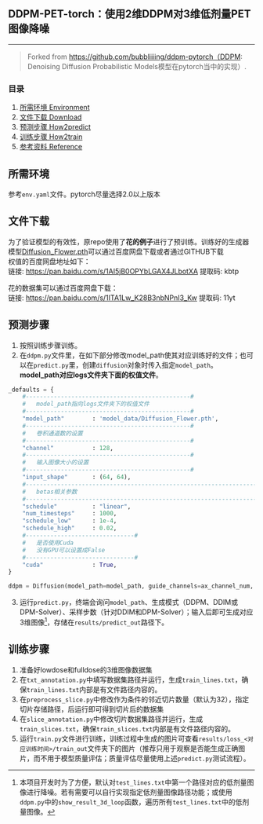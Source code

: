 ## DDPM-PET-torch：使用2维DDPM对3维低剂量PET图像降噪
---
> Forked from https://github.com/bubbliiiing/ddpm-pytorch（DDPM: Denoising Diffusion Probabilistic Models模型在pytorch当中的实现）. 

### 目录
1. [所需环境 Environment](#所需环境)
3. [文件下载 Download](#文件下载)
4. [预测步骤 How2predict](#预测步骤)
5. [训练步骤 How2train](#训练步骤)
6. [参考资料 Reference](#Reference)

## 所需环境
参考`env.yaml`文件。pytorch尽量选择2.0以上版本

## 文件下载
为了验证模型的有效性，原repo使用了**花的例子**进行了预训练。训练好的生成器模型[Diffusion_Flower.pth](https://github.com/bubbliiiing/ddpm-pytorch/releases/download/v1.0/Diffusion_Flower.pth)可以通过百度网盘下载或者通过GITHUB下载    
权值的百度网盘地址如下：    
链接: https://pan.baidu.com/s/1AI5jB0OPYbLGAX4JLbotXA 提取码: kbtp     

花的数据集可以通过百度网盘下载：   
链接: https://pan.baidu.com/s/1ITA1Lw_K28B3nbNPnI3_Kw 提取码: 11yt  

## 预测步骤
1. 按照训练步骤训练。    
2. 在`ddpm.py`文件里，在如下部分修改model_path使其对应训练好的文件；也可以在`predict.py`里，创建`diffusion`对象时传入指定`model_path`。**model_path对应logs文件夹下面的权值文件**。    
```python
_defaults = {
    #-----------------------------------------------#
    #   model_path指向logs文件夹下的权值文件
    #-----------------------------------------------#
    "model_path"        : 'model_data/Diffusion_Flower.pth',
    #-----------------------------------------------#
    #   卷积通道数的设置
    #-----------------------------------------------#
    "channel"           : 128,
    #-----------------------------------------------#
    #   输入图像大小的设置
    #-----------------------------------------------#
    "input_shape"       : (64, 64),
    #---------------------------------------------------------------------#
    #   betas相关参数
    #---------------------------------------------------------------------#
    "schedule"          : "linear",
    "num_timesteps"     : 1000,
    "schedule_low"      : 1e-4,
    "schedule_high"     : 0.02,
    #-------------------------------#
    #   是否使用Cuda
    #   没有GPU可以设置成False
    #-------------------------------#
    "cuda"              : True,
}
```
```python
ddpm = Diffusion(model_path=model_path, guide_channels=ax_channel_num, loss_type="l2")
```

3. 运行`predict.py`，终端会询问`model_path`、生成模式（DDPM、DDIM或DPM-Solver）、采样步数（针对DDIM和DPM-Solver）；输入后即可生成对应3维图像[^1]，存储在`results/predict_out`路径下。


## 训练步骤
1. 准备好lowdose和fulldose的3维图像数据集  
2. 在`txt_annotation.py`中填写数据集路径并运行，生成`train_lines.txt`，确保`train_lines.txt`内部是有文件路径内容的。  
3. 在`preprocess_slice.py`中修改作为条件的邻近切片数量（默认为32），指定切片存储路径，后运行即可得到切片后的数据集
4. 在`slice_annotation.py`中修改切片数据集路径并运行，生成`train_slices.txt`，确保`train_slices.txt`内部是有文件路径内容的。  
5. 运行`train.py`文件进行训练，训练过程中生成的图片可查看`results/loss_<对应训练时间>/train_out`文件夹下的图片（推荐只用于观察是否能生成正确图片，而不用于模型质量评估；质量评估尽量使用上述`predict.py`测试流程）。  

[^1]: 本项目开发时为了方便，默认对`test_lines.txt`中第一个路径对应的低剂量图像进行降噪。若有需要可以自行实现指定低剂量图像路径功能；或使用`ddpm.py`中的`show_result_3d_loop`函数，遍历所有`test_lines.txt`中的低剂量图像。

